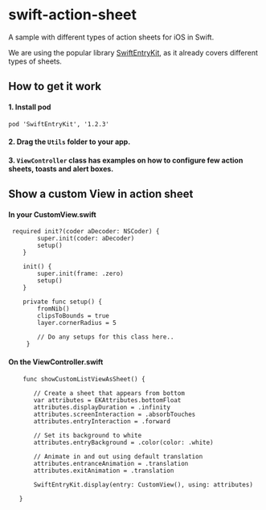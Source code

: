 # swift-action-sheet
A sample with different types of action sheets for iOS in Swift.

We are using the popular library [SwiftEntryKit](https://github.com/huri000/SwiftEntryKit), as it already covers different types of sheets.


## How to get it work ##

#### 1. Install pod
````
pod 'SwiftEntryKit', '1.2.3'
````

#### 2. Drag the ````Utils```` folder to your app.

#### 3. ````ViewController```` class has examples on how to configure few action sheets, toasts and alert boxes.

## Show a custom View in action sheet

#### In your CustomView.swift
````
 required init?(coder aDecoder: NSCoder) {
        super.init(coder: aDecoder)
        setup()
    }
    
    init() {
        super.init(frame: .zero)
        setup()
    }
    
    private func setup() {
        fromNib()
        clipsToBounds = true
        layer.cornerRadius = 5
        
        // Do any setups for this class here..
     }
 ````
 
 #### On the ViewController.swift
 
 ````
     func showCustomListViewAsSheet() {
        
        // Create a sheet that appears from bottom
        var attributes = EKAttributes.bottomFloat
        attributes.displayDuration = .infinity
        attributes.screenInteraction = .absorbTouches
        attributes.entryInteraction = .forward

        // Set its background to white
        attributes.entryBackground = .color(color: .white)

        // Animate in and out using default translation
        attributes.entranceAnimation = .translation
        attributes.exitAnimation = .translation

        SwiftEntryKit.display(entry: CustomView(), using: attributes)

    }
````
